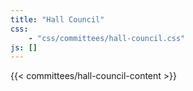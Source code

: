 ```yaml
---
title: "Hall Council"
css: 
    - "css/committees/hall-council.css"
js: []
---
```


{{< committees/hall-council-content >}}
